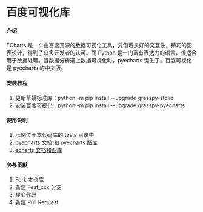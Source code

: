 # 百度可视化库

#### 介绍
ECharts 是一个由百度开源的数据可视化工具，凭借着良好的交互性，精巧的图表设计，得到了众多开发者的认可。而 Python 是一门富有表达力的语言，很适合用于数据处理。当数据分析遇上数据可视化时，pyecharts 诞生了。百度可视化 是 pyecharts 的中文版。

#### 安装教程

1.  更新草蟒标准库：python -m pip install --upgrade grasspy-stdlib
2.  安装百度可视化：python -m pip install --upgrade grasspy-pyecharts

#### 使用说明

1.  示例位于本代码库的 tests 目录中
2.  [pyecharts 文档](https://pyecharts.org/#/) 和 [pyecharts 图库](https://gallery.pyecharts.org/#/README)
3.  [echarts 文档和图库](https://echarts.apache.org/zh/index.html)

#### 参与贡献

1.  Fork 本仓库
2.  新建 Feat_xxx 分支
3.  提交代码
4.  新建 Pull Request
